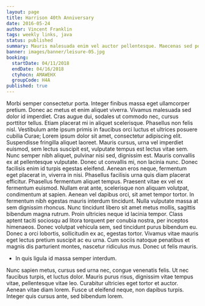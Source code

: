 ```yaml
---
layout: page
title: Harrison 40th Anniversary
date: 2016-05-24
author: Vincent Franklin
tags: weekly links, java
status: published
summary: Mauris malesuada enim vel auctor pellentesque. Maecenas sed porta.
banner: images/banner/leisure-05.jpg
booking:
  startDate: 04/11/2018
  endDate: 04/16/2018
  ctyhocn: AMAWEHX
  groupCode: H4A
published: true
---
```

Morbi semper consectetur porta. Integer finibus massa eget ullamcorper pretium. Donec ac metus et enim aliquet viverra. Vivamus malesuada sed dolor id imperdiet. Cras augue dui, sodales ut commodo nec, cursus porttitor tellus. Etiam placerat mi in aliquet scelerisque. Phasellus non felis nisl. Vestibulum ante ipsum primis in faucibus orci luctus et ultrices posuere cubilia Curae; Lorem ipsum dolor sit amet, consectetur adipiscing elit. Suspendisse fringilla aliquet laoreet. Mauris cursus, urna vel imperdiet euismod, sem lectus suscipit est, vulputate tempus est lectus vitae sem. Nunc semper nibh aliquet, pulvinar nisi sed, dignissim est. Mauris convallis ex at pellentesque vulputate. Donec ut convallis mi, non lacinia nunc. Donec facilisis enim id turpis egestas eleifend.
Aenean eros neque, fermentum eget placerat in, viverra in nisi. Phasellus facilisis urna quis diam placerat efficitur. Phasellus fermentum aliquet tempus. Praesent vitae ex vel ex fermentum euismod. Nullam erat ante, scelerisque non aliquam volutpat, condimentum at sapien. Aenean vel dapibus orci, sit amet tempor tortor. In fermentum nibh egestas mauris interdum tincidunt. Nulla vulputate massa at sem dignissim rhoncus. Nunc tincidunt libero sit amet metus mollis, sagittis bibendum magna rutrum. Proin ultricies neque id lacinia tempor. Class aptent taciti sociosqu ad litora torquent per conubia nostra, per inceptos himenaeos. Donec volutpat vehicula sem, sed tincidunt purus bibendum eu. Donec a orci lobortis, sollicitudin ex ac, egestas tortor. Vivamus vitae mauris eget lectus pretium suscipit ac eu urna. Cum sociis natoque penatibus et magnis dis parturient montes, nascetur ridiculus mus. Donec ut felis mauris.

* In quis ligula id massa semper interdum.

Nunc sapien metus, cursus sed urna nec, congue venenatis felis. Ut nec faucibus turpis, et luctus dolor. Mauris purus risus, dignissim vitae tempus vitae, pellentesque vitae leo. Curabitur ultricies eget tortor et auctor. Aenean vitae diam lorem. Fusce ut eleifend neque, non dapibus turpis. Integer quis cursus ante, sed bibendum lorem.
